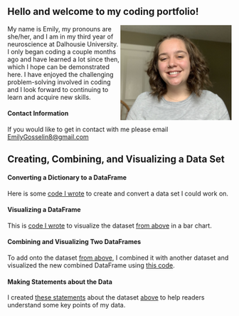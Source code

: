 ## Hello and welcome to my coding portfolio!

<img align="right" src="IMG_5250.jpeg" width="250"/>

My name is Emily, my pronouns are she/her, and I am in my third year of neuroscience at Dalhousie University. I only began coding a couple months ago and have learned a lot since then, which I hope can be demonstrated here. I have enjoyed the challenging problem-solving involved in coding and I look forward to continuing to learn and acquire new skills.

#### Contact Information
If you would like to get in contact with me please email [EmilyGosselin8@gmail.com](mailto:emilygosselin8@gmail.com)

## Creating, Combining, and Visualizing a Data Set

#### Converting a Dictionary to a DataFrame
Here is some [code I wrote](convert.md) to create and convert a data set I could work on.

#### Visualizing a DataFrame
This is [code I wrote](visual.md) to visualize the dataset [from above](convert.md) in a bar chart.

#### Combining and Visualizing Two DataFrames
To add onto the dataset [from above](convert.md), I combined it with another dataset and visualized the new combined DataFrame using [this code](combine.md).

#### Making Statements about the Data
I created [these statements](state.md) about the dataset [above](combine.md) to help readers understand some key points of my data.
